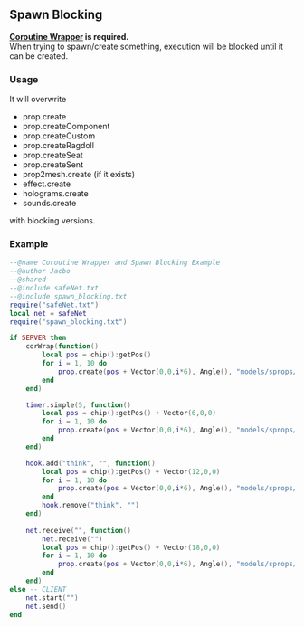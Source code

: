 ## Spawn Blocking
**[Coroutine Wrapper](https://github.com/Jacbo1/Public-Starfall/tree/main/Coroutine%20Wrapper) is required.**  
When trying to spawn/create something, execution will be blocked until it can be created.
### Usage
It will overwrite
* prop.create
* prop.createComponent
* prop.createCustom
* prop.createRagdoll
* prop.createSeat
* prop.createSent
* prop2mesh.create (if it exists)
* effect.create
* holograms.create
* sounds.create  

with blocking versions.
### Example
```lua
--@name Coroutine Wrapper and Spawn Blocking Example
--@author Jacbo
--@shared
--@include safeNet.txt
--@include spawn_blocking.txt
require("safeNet.txt")
local net = safeNet
require("spawn_blocking.txt")

if SERVER then
    corWrap(function()
        local pos = chip():getPos()
        for i = 1, 10 do
            prop.create(pos + Vector(0,0,i*6), Angle(), "models/sprops/cuboids/height06/size_1/cube_6x6x6.mdl", true)
        end
    end)

    timer.simple(5, function()
        local pos = chip():getPos() + Vector(6,0,0)
        for i = 1, 10 do
            prop.create(pos + Vector(0,0,i*6), Angle(), "models/sprops/cuboids/height06/size_1/cube_6x6x6.mdl", true)
        end
    end)

    hook.add("think", "", function()
        local pos = chip():getPos() + Vector(12,0,0)
        for i = 1, 10 do
            prop.create(pos + Vector(0,0,i*6), Angle(), "models/sprops/cuboids/height06/size_1/cube_6x6x6.mdl", true)
        end
        hook.remove("think", "")
    end)
    
    net.receive("", function()
        net.receive("")
        local pos = chip():getPos() + Vector(18,0,0)
        for i = 1, 10 do
            prop.create(pos + Vector(0,0,i*6), Angle(), "models/sprops/cuboids/height06/size_1/cube_6x6x6.mdl", true)
        end
    end)
else -- CLIENT
    net.start("")
    net.send()
end
```
